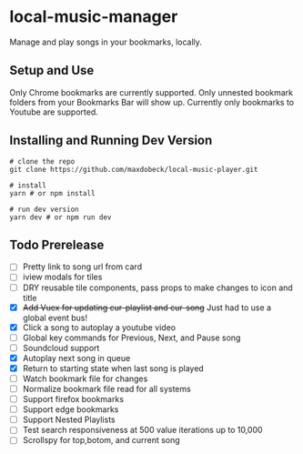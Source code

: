 # local-music-manager
Manage and play songs in your bookmarks, locally.

## Setup and Use
Only Chrome bookmarks are currently supported.  Only unnested bookmark folders from your Bookmarks Bar will show up.  Currently only bookmarks to Youtube are supported.

## Installing and Running Dev Version
```
# clone the repo
git clone https://github.com/maxdobeck/local-music-player.git

# install 
yarn # or npm install

# run dev version
yarn dev # or npm run dev
```
Todo Prerelease
----
- [ ] Pretty link to song url from card
- [ ] iview modals for tiles
- [ ] DRY reusable tile components, pass props to make changes to icon and title
- [x] ~~Add Vuex for updating cur-playlist and cur-song~~ Just had to use a global event bus!
- [x] Click a song to autoplay a youtube video
- [ ] Global key commands for Previous, Next, and Pause song
- [ ] Soundcloud support
- [x] Autoplay next song in queue
- [x] Return to starting state when last song is played
- [ ] Watch bookmark file for changes
- [ ] Normalize bookmark file read for all systems
- [ ] Support firefox bookmarks
- [ ] Support edge bookmarks
- [ ] Support Nested Playlists
- [ ] Test search responsiveness at 500 value iterations up to 10,000
- [ ] Scrollspy for top,botom, and current song
